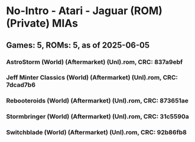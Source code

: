 # No-Intro - Atari - Jaguar (ROM) (Private) MIAs
## Games: 5, ROMs: 5, as of 2025-06-05

### AstroStorm (World) (Aftermarket) (Unl).rom, CRC: 837a9ebf
### Jeff Minter Classics (World) (Aftermarket) (Unl).rom, CRC: 7dcad7b6
### Rebooteroids (World) (Aftermarket) (Unl).rom, CRC: 873651ae
### Stormbringer (World) (Aftermarket) (Unl).rom, CRC: 31c5590a
### Switchblade (World) (Aftermarket) (Unl).rom, CRC: 92b86fb8
